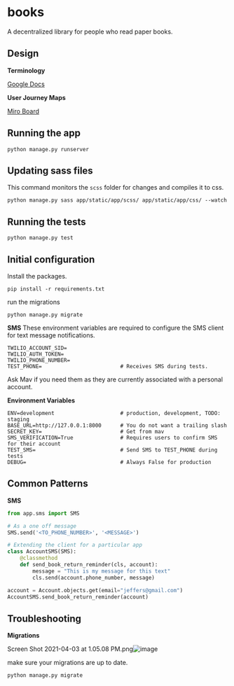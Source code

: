 # books
A decentralized library for people who read paper books. 


## Design
**Terminology** 

[Google Docs](https://docs.google.com/document/d/1ssaj2CkgFQaVrCOrfS8u3M1pvwVOmoWc0Q1YL0BjzgE/edit?usp=sharing)


**User Journey Maps**

[Miro Board](https://miro.com/app/board/o9J_lMm2Kd8=/)


## Running the app

```
python manage.py runserver
```


## Updating sass files
This command monitors the `scss` folder for changes and compiles it to css.

```
python manage.py sass app/static/app/scss/ app/static/app/css/ --watch
```


## Running the tests
```
python manage.py test
```


## Initial configuration 
Install the packages.

```
pip install -r requirements.txt
```

run the migrations
```
python manage.py migrate
```

**SMS**
These environment variables are required to configure the SMS client for text message notifications. 

```
TWILIO_ACCOUNT_SID=
TWILIO_AUTH_TOKEN=
TWILIO_PHONE_NUMBER=
TEST_PHONE=                         # Receives SMS during tests.
```

Ask Mav if you need them as they are currently associated with a personal account. 

**Environment Variables**
```
ENV=development                     # production, development, TODO: staging
BASE_URL=http://127.0.0.1:8000      # You do not want a trailing slash
SECRET_KEY=                         # Get from mav
SMS_VERIFICATION=True               # Requires users to confirm SMS for their account
TEST_SMS=                           # Send SMS to TEST_PHONE during tests
DEBUG=                              # Always False for production
```


## Common Patterns
**SMS**
```python
from app.sms import SMS

# As a one off message
SMS.send('<TO_PHONE_NUMBER>', '<MESSAGE>')

# Extending the client for a particular app
class AccountSMS(SMS):
    @classmethod
    def send_book_return_reminder(cls, account):
        message = "This is my message for this text" 
        cls.send(account.phone_number, message)

account = Account.objects.get(email="jeffers@gmail.com")
AccountSMS.send_book_return_reminder(account)
```


## Troubleshooting ## 
**Migrations**

Screen Shot 2021-04-03 at 1.05.08 PM.png![image](https://user-images.githubusercontent.com/37980417/113709538-9ac5d900-96b0-11eb-97e1-0ad9a77288a5.png)

make sure your migrations are up to date. 

```
python manage.py migrate
```
